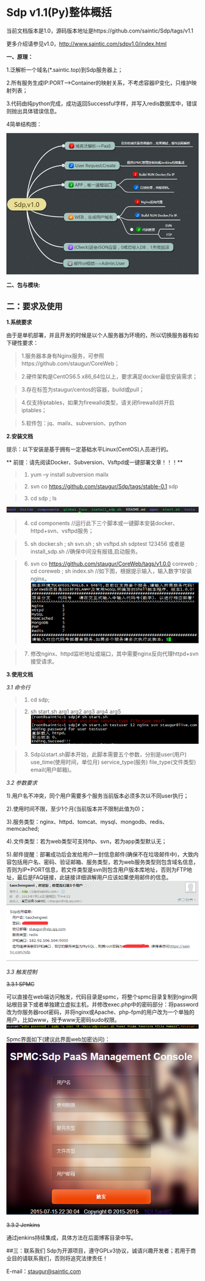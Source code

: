 # Sdp v1.1(Py)整体概括


当前文档版本是1.0，源码版本地址是https://github.com/saintic/Sdp/tags/v1.1

更多介绍请参见v1.0，http://www.saintic.com/sdpv1.0/index.html

**一、原理：**

1.泛解析一个域名(*.saintic.top)到Sdp服务器上；

2.所有服务生成IP:PORT-->Container的映射关系，不考虑容器IP变化，只维护映射列表；

3.代码由纯python完成，成功返回Successful字样，并写入redis数据库中，错误则抛出具体错误信息。

4简单结构图：

![](../imgs/sdpy.jpg)


**二、包与模块:**




## 二：要求及使用


**1.系统要求**

  由于是单机部署，并且开发的时候是以个人服务器为环境的，所以切换服务器有如下硬性要求：
  
  >1.服务器本身有Nginx服务，可参照https://github.com/staugur/CoreWeb；
  
  >2.硬件架构是CentOS6.5 x86_64位以上，要求满足docker最低安装需求；
  
  >3.存在标签为staugur/centos的容器，build或pull；

  >4.仅支持iptables，如果为firewalld类型，请关闭firewalld并开启iptables；
  
  >5.软件包：jq、mailx、subversion、python

**2.安装文档**

  提示：以下安装是基于拥有一定基础水平Linux(CentOS)人员进行的。
  
 ** 前提：请先阅读Docker、Subversion、Vsftpd或一键部署文章！！！**
  
   >1. yum –y install subversion mailx

   >2. svn co https://github.com/staugur/Sdp/tags/stable-0.1 sdp

   >3. cd sdp ; ls
   
  ![](../imgs/sdp1.0.png)

   >4. cd components            //运行此下三个脚本或一键脚本安装docker、httpd+svn、vsftpd服务；

   >5. sh docker.sh ; sh svn.sh ; sh vsftpd.sh sdptest 123456 或者是install_sdp.sh   //确保中间没有报错,启动服务。

   >6. svn co https://github.com/staugur/CoreWeb/tags/v1.0.0 coreweb ; cd coreweb ; sh index.sh     //如下图，根据提示输入，输入数字1安装nginx。
  ![](../imgs/nginx.png)

   >7. 修改nginx、httpd监听地址或端口，其中需要nginx反向代理httpd+svn接受请求。


**3.使用文档**

*3.1 命令行*

  >1. cd sdp;
  
  >2. sh start.sh arg1 arg2 arg3 arg4 arg5
  ![](../imgs/start.png)
 
  >3. Sdp以start.sh脚本开始，此脚本需要五个参数，分别是user(用户) use_time(使用时间，单位月) service_type(服务) file_type(文件类型) email(用户邮箱)。

*3.2 参数要求*

1).用户名不冲突，同个用户需要多个服务当前版本必须多次以不同user执行；

2).使用时间不限，至少1个月(当前版本并不限制此值为0)；

3).服务类型：nginx、httpd、tomcat、mysql、mongodb、redis、memcached;

4).文件类型：若为web类型可支持ftp、svn，若为app类型默认无；

5).邮件提醒：部署成功后会发给用户一封信息邮件(确保不在垃圾邮件中)，大致内容包括用户名、密码、验证邮箱、服务类型，若为web服务类型则包含域名信息，否则为IP+PORT信息，若文件类型是svn则包含用户版本库地址，否则为FTP地址，最后是FAQ链接，此链接详细讲解用户应该如果使用邮件的信息。
 ![](../imgs/email.png)

*3.3 触发控制*

~~3.3.1 SPMC~~
  
  可以直接在web端访问触发，代码目录是spmc，将整个spmc目录复制到nginx网站根目录下或者单独建立虚拟主机，并修改exec.php中的密码部分：将password改为你服务器root密码，并将nginx或Apache、php-fpm的用户改为一个单独的用户，比如www，授予www无密码sudo权限。
  ![](../imgs/sudo.png)
 
Spmc界面如下(建议此界面web加密访问)：
  ![](../imgs/spmc.png)
  
~~3.3.2 Jenkins~~

  通过jenkins持续集成，具体方法在后面博客目录中写。
  

##三：联系我们
Sdp为开源项目，遵守GPLv3协议，诚请兴趣开发者；若用于商业目的请联系我们，否则将追究法律责任！

E-mail：staugur@saintic.com

